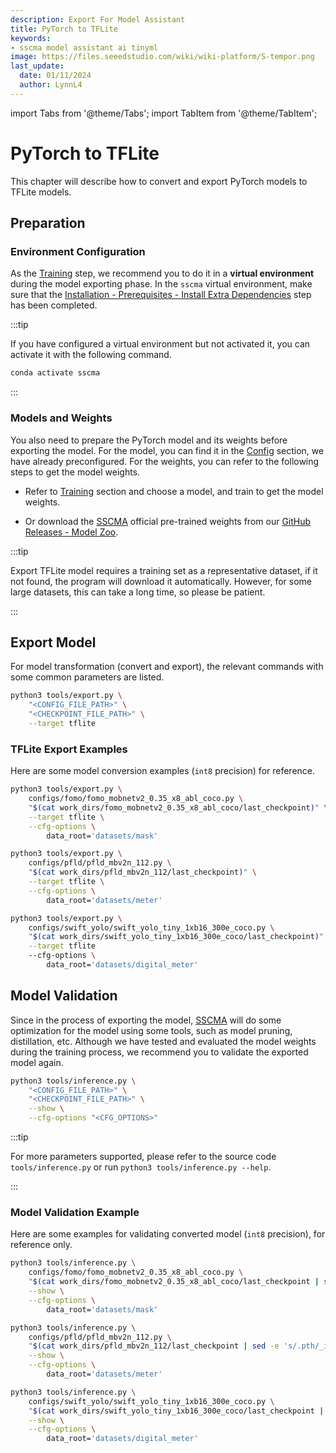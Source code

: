 ```yaml
---
description: Export For Model Assistant
title: PyTorch to TFLite
keywords:
- sscma model assistant ai tinyml 
image: https://files.seeedstudio.com/wiki/wiki-platform/S-tempor.png
last_update:
  date: 01/11/2024
  author: LynnL4
---
```



import Tabs from '@theme/Tabs';
import TabItem from '@theme/TabItem';

# PyTorch to TFLite

This chapter will describe how to convert and export PyTorch models to TFLite models.

## Preparation

### Environment Configuration

As the [Training](../../training/overview) step, we recommend you to do it in a **virtual environment** during the model exporting phase. In the `sscma` virtual environment, make sure that the [Installation - Prerequisites - Install Extra Dependencies](../../../introduction/installation#step-4-install-extra-dependencies-optional) step has been completed.

:::tip

If you have configured a virtual environment but not activated it, you can activate it with the following command.

```sh
conda activate sscma
```

:::

### Models and Weights

You also need to prepare the PyTorch model and its weights before exporting the model. For the model, you can find it in the [Config](../../config) section, we have already preconfigured. For the weights, you can refer to the following steps to get the model weights.

- Refer to [Training](../../training/overview) section and choose a model, and train to get the model weights.

- Or download the [SSCMA](https://github.com/Seeed-Studio/ModelAssistant) official pre-trained weights from our [GitHub Releases - Model Zoo](https://github.com/Seeed-Studio/ModelAssistantreleases/tag/model_zoo).

:::tip

Export TFLite model requires a training set as a representative dataset, if it not found, the program will download it automatically. However, for some large datasets, this can take a long time, so please be patient.

:::

## Export Model

For model transformation (convert and export), the relevant commands with some common parameters are listed.

```sh
python3 tools/export.py \
    "<CONFIG_FILE_PATH>" \
    "<CHECKPOINT_FILE_PATH>" \
    --target tflite
```

### TFLite Export Examples

Here are some model conversion examples (`int8` precision) for reference.

<Tabs>

<TabItem value="FOMO Model Conversion" label="FOMO Model Conversion">

```sh
python3 tools/export.py \
    configs/fomo/fomo_mobnetv2_0.35_x8_abl_coco.py \
    "$(cat work_dirs/fomo_mobnetv2_0.35_x8_abl_coco/last_checkpoint)" \
    --target tflite \
    --cfg-options \
        data_root='datasets/mask'

```

</TabItem>

<TabItem value="PFLD Model Conversion" label="PFLD Model Conversion">

```sh
python3 tools/export.py \
    configs/pfld/pfld_mbv2n_112.py \
    "$(cat work_dirs/pfld_mbv2n_112/last_checkpoint)" \
    --target tflite \
    --cfg-options \
        data_root='datasets/meter'
```

</TabItem>

<TabItem value="PFLD Model Conversio" label="PFLD Model Conversion">

```sh
python3 tools/export.py \
    configs/swift_yolo/swift_yolo_tiny_1xb16_300e_coco.py \
    "$(cat work_dirs/swift_yolo_tiny_1xb16_300e_coco/last_checkpoint)" \
    --target tflite
    --cfg-options \
        data_root='datasets/digital_meter'
```

</TabItem>

</Tabs>


## Model Validation

Since in the process of exporting the model, [SSCMA](https://github.com/Seeed-Studio/ModelAssistant) will do some optimization for the model using some tools, such as model pruning, distillation, etc. Although we have tested and evaluated the model weights during the training process, we recommend you to validate the exported model again.

```sh
python3 tools/inference.py \
    "<CONFIG_FILE_PATH>" \
    "<CHECKPOINT_FILE_PATH>" \
    --show \
    --cfg-options "<CFG_OPTIONS>"
```

:::tip

For more parameters supported, please refer to the source code `tools/inference.py` or run `python3 tools/inference.py --help`.

:::

### Model Validation Example

Here are some examples for validating converted model (`int8` precision), for reference only.

<Tabs>

<TabItem value="FOMO Model Validation" label="FOMO Model Validation">

```sh
python3 tools/inference.py \
    configs/fomo/fomo_mobnetv2_0.35_x8_abl_coco.py \
    "$(cat work_dirs/fomo_mobnetv2_0.35_x8_abl_coco/last_checkpoint | sed -e 's/.pth/_int8.tflite/g')" \
    --show \
    --cfg-options \
        data_root='datasets/mask'
```

</TabItem>

<TabItem value="PFLD Model Validation" label="PFLD Model Validation">

```sh
python3 tools/inference.py \
    configs/pfld/pfld_mbv2n_112.py \
    "$(cat work_dirs/pfld_mbv2n_112/last_checkpoint | sed -e 's/.pth/_int8.tflite/g')" \
    --show \
    --cfg-options \
        data_root='datasets/meter'
```

</TabItem>

<TabItem value="SWIFT-YOLO Model Validation" label="PFLD Model Validation">

```sh
python3 tools/inference.py \
    configs/swift_yolo/swift_yolo_tiny_1xb16_300e_coco.py \
    "$(cat work_dirs/swift_yolo_tiny_1xb16_300e_coco/last_checkpoint | sed -e 's/.pth/_int8.tflite/g')" \
    --show \
    --cfg-options \
        data_root='datasets/digital_meter'
```

</TabItem>

</Tabs>
